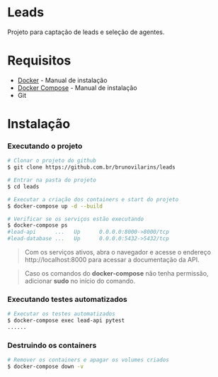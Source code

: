 # Leads

Projeto para captação de leads e seleção de agentes.

# Requisitos

  - [Docker](https://docs.docker.com/engine/install/) - Manual de instalação
  - [Docker Compose](https://docs.docker.com/compose/install/) - Manual de instalação
  - Git

# Instalação


### Executando o projeto

```sh
# Clonar o projeto do github
$ git clone https://github.com.br/brunovilarins/leads

# Entrar na pasta do projeto
$ cd leads

# Executar a criação dos containers e start do projeto
$ docker-compose up -d --build

# Verificar se os serviços estão executando
$ docker-compose ps
#lead-api      ...   Up      0.0.0.0:8000->8000/tcp
#lead-database ...   Up      0.0.0.0:5432->5432/tcp
```
> Com os serviços ativos, abra o navegador e acesse o endereço http://localhost:8000 para acessar a documentação da API.

> Caso os comandos do **docker-compose** não tenha permissão, adicionar **sudo** no início do comando.


### Executando testes automatizados
```sh
# Executar os testes automatizados
$ docker-compose exec lead-api pytest
......
```

### Destruindo os containers
```sh
# Remover os containers e apagar os volumes criados
$ docker-compose down -v
```

